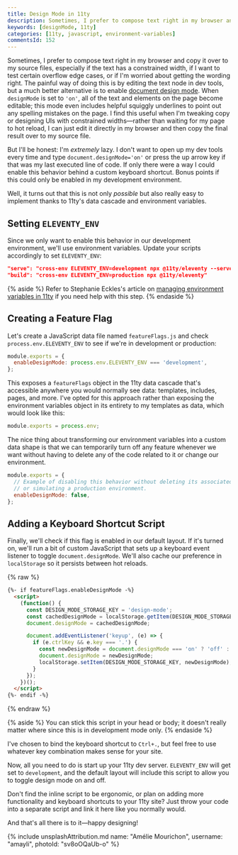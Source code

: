 ```yaml
---
title: Design Mode in 11ty
description: Sometimes, I prefer to compose text right in my browser and copy it over to my source files. In 11ty, we can enable this behind a keyboard shortcut in our development environment using environment variables.
keywords: [designMode, 11ty]
categories: [11ty, javascript, environment-variables]
commentsId: 152
---
```


Sometimes, I prefer to compose text right in my browser and copy it over to my source files, especially if the text has a constrained width, if I want to test certain overflow edge cases, or if I'm worried about getting the wording right. The painful way of doing this is by editing the text node in dev tools, but a much better alternative is to enable [document design mode](https://developer.mozilla.org/en-US/docs/Web/API/Document/designMode). When `designMode` is set to `'on'`, all of the text and elements on the page become editable; this mode even includes helpful squiggly underlines to point out any spelling mistakes on the page. I find this useful when I'm tweaking copy or designing UIs with constrained widths—rather than waiting for my page to hot reload, I can just edit it directly in my browser and then copy the final result over to my source file.

But I'll be honest: I'm *extremely* lazy. I don't want to open up my dev tools every time and type `document.designMode='on'` or press the up arrow key if that was my last executed line of code. If only there were a way I could enable this behavior behind a custom keyboard shortcut. Bonus points if this could only be enabled in my development environment.

Well, it turns out that this is not only *possible* but also really easy to implement thanks to 11ty's data cascade and environment variables.

## Setting `ELEVENTY_ENV`

Since we only want to enable this behavior in our development environment, we'll use environment variables. Update your scripts accordingly to set `ELEVENTY_ENV`:

```json {data-copyable=true}
"serve": "cross-env ELEVENTY_ENV=development npx @11ty/eleventy --serve --incremental",
"build": "cross-env ELEVENTY_ENV=production npx @11ty/eleventy"
```

{% aside %}
  Refer to Stephanie Eckles's article on [managing environment variables in 11ty](https://11ty.rocks/tips/env-variables/) if you need help with this step.
{% endaside %}

## Creating a Feature Flag

Let's create a JavaScript data file named `featureFlags.js` and check `process.env.ELEVENTY_ENV` to see if we're in development or production:

```js {data-file="src/_data/featureFlags.js" data-copyable=true}
module.exports = {
  enableDesignMode: process.env.ELEVENTY_ENV === 'development',
};
```

This exposes a `featureFlags` object in the 11ty data cascade that's accessible anywhere you would normally see data: templates, includes, pages, and more. I've opted for this approach rather than exposing the environment variables object in its entirety to my templates as data, which would look like this:

```js
module.exports = process.env;
```

The nice thing about transforming our environment variables into a custom data shape is that we can temporarily turn off any feature whenever we want without having to delete any of the code related to it or change our environment.

```js {data-file="src/_data/featureFlags.js" data-copyable=true}
module.exports = {
  // Example of disabling this behavior without deleting its associated logic
  // or simulating a production environment.
  enableDesignMode: false,
};
```

## Adding a Keyboard Shortcut Script

Finally, we'll check if this flag is enabled in our default layout. If it's turned on, we'll run a bit of custom JavaScript that sets up a keyboard event listener to toggle `document.designMode`. We'll also cache our preference in `localStorage` so it persists between hot reloads.

{% raw %}
```html {data-file="src/_layouts/default.html" data-copyable=true}
{%- if featureFlags.enableDesignMode -%}
  <script>
    (function() {
      const DESIGN_MODE_STORAGE_KEY = 'design-mode';
      const cachedDesignMode = localStorage.getItem(DESIGN_MODE_STORAGE_KEY);
      document.designMode = cachedDesignMode;

      document.addEventListener('keyup', (e) => {
        if (e.ctrlKey && e.key === '.') {
          const newDesignMode = document.designMode === 'on' ? 'off' : 'on';
          document.designMode = newDesignMode;
          localStorage.setItem(DESIGN_MODE_STORAGE_KEY, newDesignMode);
        }
      });
    })();
  </script>
{%- endif -%}
```
{% endraw %}

{% aside %}
  You can stick this script in your head or body; it doesn't really matter where since this is in development mode only.
{% endaside %}

I've chosen to bind the keyboard shortcut to `Ctrl+.`, but feel free to use whatever key combination makes sense for your site.

Now, all you need to do is start up your 11ty dev server. `ELEVENTY_ENV` will get set to `development`, and the default layout will include this script to allow you to toggle design mode on and off.

Don't find the inline script to be ergonomic, or plan on adding more functionality and keyboard shortcuts to your 11ty site? Just throw your code into a separate script and link it here like you normally would.

And that's all there is to it—happy designing!

{% include unsplashAttribution.md name: "Amélie Mourichon", username: "amayli", photoId: "sv8oOQaUb-o" %}
